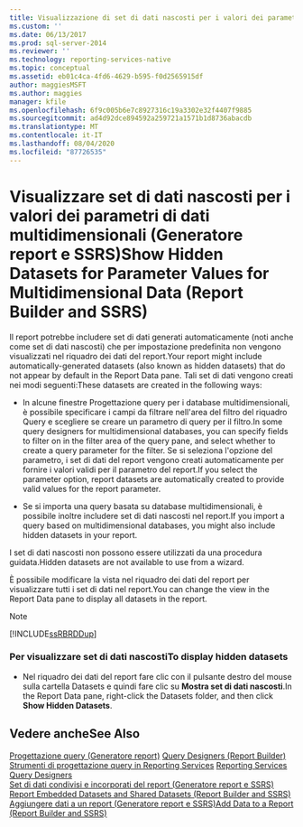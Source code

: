 ```yaml
---
title: Visualizzazione di set di dati nascosti per i valori dei parametri per dati multidimensionali (Generatore report e SSRS) | Microsoft Docs
ms.custom: ''
ms.date: 06/13/2017
ms.prod: sql-server-2014
ms.reviewer: ''
ms.technology: reporting-services-native
ms.topic: conceptual
ms.assetid: eb01c4ca-4fd6-4629-b595-f0d2565915df
author: maggiesMSFT
ms.author: maggies
manager: kfile
ms.openlocfilehash: 6f9c005b6e7c8927316c19a3302e32f4407f9885
ms.sourcegitcommit: ad4d92dce894592a259721a1571b1d8736abacdb
ms.translationtype: MT
ms.contentlocale: it-IT
ms.lasthandoff: 08/04/2020
ms.locfileid: "87726535"
---
```

# <a name="show-hidden-datasets-for-parameter-values-for-multidimensional-data-report-builder-and-ssrs"></a><span data-ttu-id="dc2e2-102">Visualizzare set di dati nascosti per i valori dei parametri di dati multidimensionali (Generatore report e SSRS)</span><span class="sxs-lookup"><span data-stu-id="dc2e2-102">Show Hidden Datasets for Parameter Values for Multidimensional Data (Report Builder and SSRS)</span></span>
  <span data-ttu-id="dc2e2-103">Il report potrebbe includere set di dati generati automaticamente (noti anche come set di dati nascosti) che per impostazione predefinita non vengono visualizzati nel riquadro dei dati del report.</span><span class="sxs-lookup"><span data-stu-id="dc2e2-103">Your report might include automatically-generated datasets (also known as hidden datasets) that do not appear by default in the Report Data pane.</span></span> <span data-ttu-id="dc2e2-104">Tali set di dati vengono creati nei modi seguenti:</span><span class="sxs-lookup"><span data-stu-id="dc2e2-104">These datasets are created in the following ways:</span></span>  
  
-   <span data-ttu-id="dc2e2-105">In alcune finestre Progettazione query per i database multidimensionali, è possibile specificare i campi da filtrare nell'area del filtro del riquadro Query e scegliere se creare un parametro di query per il filtro.</span><span class="sxs-lookup"><span data-stu-id="dc2e2-105">In some query designers for multidimensional databases, you can specify fields to filter on in the filter area of the query pane, and select whether to create a query parameter for the filter.</span></span> <span data-ttu-id="dc2e2-106">Se si seleziona l'opzione del parametro, i set di dati del report vengono creati automaticamente per fornire i valori validi per il parametro del report.</span><span class="sxs-lookup"><span data-stu-id="dc2e2-106">If you select the parameter option, report datasets are automatically created to provide valid values for the report parameter.</span></span>  
  
-   <span data-ttu-id="dc2e2-107">Se si importa una query basata su database multidimensionali, è possibile inoltre includere set di dati nascosti nel report.</span><span class="sxs-lookup"><span data-stu-id="dc2e2-107">If you import a query based on multidimensional databases, you might also include hidden datasets in your report.</span></span>  
  
 <span data-ttu-id="dc2e2-108">I set di dati nascosti non possono essere utilizzati da una procedura guidata.</span><span class="sxs-lookup"><span data-stu-id="dc2e2-108">Hidden datasets are not available to use from a wizard.</span></span>  
  
 <span data-ttu-id="dc2e2-109">È possibile modificare la vista nel riquadro dei dati del report per visualizzare tutti i set di dati nel report.</span><span class="sxs-lookup"><span data-stu-id="dc2e2-109">You can change the view in the Report Data pane to display all datasets in the report.</span></span>  
  
> [!NOTE]  
>  [!INCLUDE[ssRBRDDup](../../includes/ssrbrddup-md.md)]  
  
### <a name="to-display-hidden-datasets"></a><span data-ttu-id="dc2e2-110">Per visualizzare set di dati nascosti</span><span class="sxs-lookup"><span data-stu-id="dc2e2-110">To display hidden datasets</span></span>  
  
-   <span data-ttu-id="dc2e2-111">Nel riquadro dei dati del report fare clic con il pulsante destro del mouse sulla cartella Datasets e quindi fare clic su **Mostra set di dati nascosti**.</span><span class="sxs-lookup"><span data-stu-id="dc2e2-111">In the Report Data pane, right-click the Datasets folder, and then click **Show Hidden Datasets**.</span></span>  
  
## <a name="see-also"></a><span data-ttu-id="dc2e2-112">Vedere anche</span><span class="sxs-lookup"><span data-stu-id="dc2e2-112">See Also</span></span>  
 <span data-ttu-id="dc2e2-113">[Progettazione query &#40;Generatore report&#41;](../query-designers-report-builder.md) </span><span class="sxs-lookup"><span data-stu-id="dc2e2-113">[Query Designers &#40;Report Builder&#41;](../query-designers-report-builder.md) </span></span>  
 <span data-ttu-id="dc2e2-114">[Strumenti di progettazione query in Reporting Services](../reporting-services-query-designers.md) </span><span class="sxs-lookup"><span data-stu-id="dc2e2-114">[Reporting Services Query Designers](../reporting-services-query-designers.md) </span></span>  
 <span data-ttu-id="dc2e2-115">[Set di dati condivisi e incorporati del report &#40;Generatore report e SSRS&#41;](report-embedded-datasets-and-shared-datasets-report-builder-and-ssrs.md) </span><span class="sxs-lookup"><span data-stu-id="dc2e2-115">[Report Embedded Datasets and Shared Datasets &#40;Report Builder and SSRS&#41;](report-embedded-datasets-and-shared-datasets-report-builder-and-ssrs.md) </span></span>  
 [<span data-ttu-id="dc2e2-116">Aggiungere dati a un report &#40;Generatore report e SSRS&#41;</span><span class="sxs-lookup"><span data-stu-id="dc2e2-116">Add Data to a Report &#40;Report Builder and SSRS&#41;</span></span>](report-datasets-ssrs.md)  
  
  

